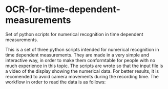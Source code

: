 # OCR-for-time-dependent-measurements
Set of python scripts for numerical recognition in time dependent measurements.

This is a set of three python scripts intended for numerical recognition in time dependent measurements. They are made in a very simple and interactive way, in order to make them conformtable for people with no much experience in this topic. The scripts are wrote so that the input file is a video of the display showing the numerical data. For better results, it is recomended to avoid camera movements during the recording time. The workflow in order to read the data is as follows:
